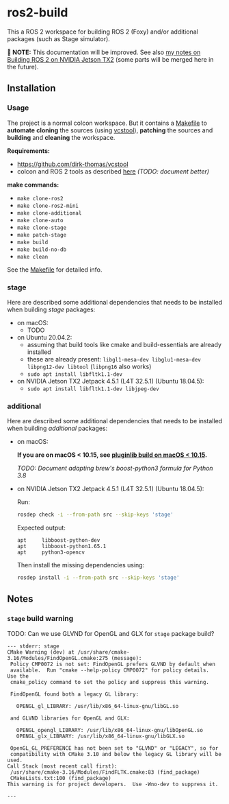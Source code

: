 # ros2-build

This a ROS 2 workspace for building ROS 2 (Foxy) and/or additional packages (such as Stage simulator).

**🚧 NOTE:** This documentation will be improved. See
also [my notes on Building ROS 2 on NVIDIA Jetson TX2][jetson-tx2-ros2-build-notes]
(some parts will be merged here in the future).


## Installation


### Usage

The project is a normal colcon workspace. But it contains a [Makefile](./Makefile)
to **automate** **cloning** the sources (using [vcstool](https://github.com/dirk-thomas/vcstool)),
**patching** the sources and **building** and **cleaning** the workspace.

**Requirements:**
* https://github.com/dirk-thomas/vcstool
* colcon and ROS 2 tools as described [here][ros2-tools-setup] _(TODO: document better)_

**make commands:**
* `make clone-ros2`
* `make clone-ros2-mini`
* `make clone-additional`
* `make clone-auto`
* `make clone-stage`
* `make patch-stage`
* `make build`
* `make build-no-db`
* `make clean`

See the [Makefile](./Makefile) for detailed info.


### stage

Here are described some additional dependencies that needs to be installed when building _stage_ packages:

* on macOS:
	* TODO
* on Ubuntu 20.04.2:
	* assuming that build tools like cmake and build-essentials are already installed
	* these are already present: `libgl1-mesa-dev libglu1-mesa-dev libpng12-dev libtool` (`libpng16` also works)
	* `sudo apt install libfltk1.1-dev`
* on NVIDIA Jetson TX2 Jetpack 4.5.1 (L4T 32.5.1) (Ubuntu 18.04.5):
	* `sudo apt install libfltk1.1-dev libjpeg-dev`


### additional

Here are described some additional dependencies that needs to be installed when building _additional_ packages:

* on macOS:

  **If you are on macOS < 10.15, see [pluginlib build on macOS < 10.15](./patches/pluginlib-macOS-10.14.md).**

  _TODO: Document adapting brew's boost-python3 formula for Python 3.8_

* on NVIDIA Jetson TX2 Jetpack 4.5.1 (L4T 32.5.1) (Ubuntu 18.04.5):

  Run:
  ```bash
  rosdep check -i --from-path src --skip-keys 'stage'
  ```

  Expected output:
  ```
  apt     libboost-python-dev
  apt     libboost-python1.65.1
  apt     python3-opencv
  ```

  Then install the missing dependencies using:
  ```bash
  rosdep install -i --from-path src --skip-keys 'stage'
  ```


## Notes


### `stage` build warning

TODO: Can we use GLVND for OpenGL and GLX for `stage` package build?

 ```
--- stderr: stage                                
CMake Warning (dev) at /usr/share/cmake-3.16/Modules/FindOpenGL.cmake:275 (message):
  Policy CMP0072 is not set: FindOpenGL prefers GLVND by default when
  available.  Run "cmake --help-policy CMP0072" for policy details.  Use the
  cmake_policy command to set the policy and suppress this warning.

  FindOpenGL found both a legacy GL library:

    OPENGL_gl_LIBRARY: /usr/lib/x86_64-linux-gnu/libGL.so

  and GLVND libraries for OpenGL and GLX:

    OPENGL_opengl_LIBRARY: /usr/lib/x86_64-linux-gnu/libOpenGL.so
    OPENGL_glx_LIBRARY: /usr/lib/x86_64-linux-gnu/libGLX.so

  OpenGL_GL_PREFERENCE has not been set to "GLVND" or "LEGACY", so for
  compatibility with CMake 3.10 and below the legacy GL library will be used.
Call Stack (most recent call first):
  /usr/share/cmake-3.16/Modules/FindFLTK.cmake:83 (find_package)
  CMakeLists.txt:100 (find_package)
This warning is for project developers.  Use -Wno-dev to suppress it.

---
```

[jetson-tx2-ros2-build-notes]: https://github.com/pokusew/ubuntu-ros/blob/master/nvidia-jetson-tx2/SETUP.md#install-ros-2

[ros2-tools-setup]: https://docs.ros.org/en/foxy/Installation/Ubuntu-Development-Setup.html#system-setup
